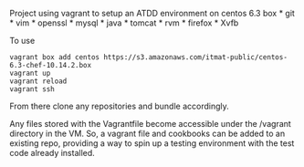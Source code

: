 Project using vagrant to setup an ATDD environment on centos 6.3 box
    * git
    * vim
    * openssl
    * mysql
    * java
    * tomcat
    * rvm
    * firefox
    * Xvfb

To use 

```
vagrant box add centos https://s3.amazonaws.com/itmat-public/centos-6.3-chef-10.14.2.box
vagrant up 
vagrant reload
vagrant ssh
```

From there clone any repositories and bundle accordingly.

Any files stored with the Vagrantfile become accessible under the /vagrant directory in the VM.  So, a vagrant file and cookbooks can be added to an existing repo, providing a way to spin up a testing environment with the test code already installed.

